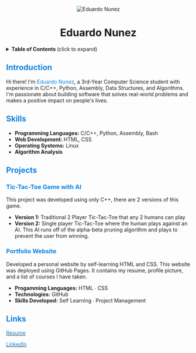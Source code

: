 <div align="center">

![Eduardo Nunez](profile_picture.jpg)

# Eduardo Nunez

</div>

<details>
<summary> <b> Table of Contents </b> (click to expand) </summary>

1. [Introduction](#introduction)
2. [Skills](#skills)
3. [Projects](#projects)
4. [Links](#links)
</details>

## <span style="color: #0c83e0;">Introduction</span>

Hi there! I'm <span style="color: #0c83e0;">Eduardo Nunez</span>, a 3rd-Year Computer Science student with experience in C/C++, Python, Assembly, Data Structures, and Algorithms. I'm passionate about building software that solves real-world problems and makes a positive impact on people's lives.

## <span style="color: #0c83e0;">Skills</span>

- **Programming Languages:** C/C++, Python, Assembly, Bash
- **Web Development:** HTML, CSS
- **Operating Systems:** Linux
- **Algorithm Analysis**

## <span style="color: #0c83e0;">Projects</span>

### <span style="color: #0c83e0;">Tic-Tac-Toe Game with AI</span> 

This project was developed using only C++, there are 2 versions of this game. 
- **Version 1:** Traditional 2 Player Tic-Tac-Toe that any 2 humans can play
- **Version 2:** Single player Tic-Tac-Toe where the human plays against an AI. This AI runs off of the alpha-beta pruning algorithm and plays to prevent the user from winning. 

### <span style="color: #0c83e0;">Portfolio Website</span>

Developed a personal website by self-learning HTML and CSS. This website was deployed using GitHub Pages. It contains my resume, profile picture, and a list of courses I have taken.
- **Progamming Languages:** HTML ∙ CSS
- **Technologies:** GitHub
- **Skills Developed:** Self Learning ∙ Project Management

## <span style="color: #0c83e0;">Links</span> 
[<span style="color: #0c83e0;">Resume</span>](https://github.com/eddayyy/eddayyy/blob/main/EduardoNunez_resume.pdf)

[<span style="color: #0c83e0;">LinkedIn</span>](https://www.linkedin.com/in/eduardong/)

